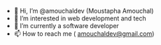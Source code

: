 - 👋 Hi, I’m @amouchaldev (Moustapha Amouchal)
- 👀 I’m interested in web development and tech 
- 🌱 I’m currently a software developer 
- 📫 How to reach me ( amouchaldev@gmail.com)
